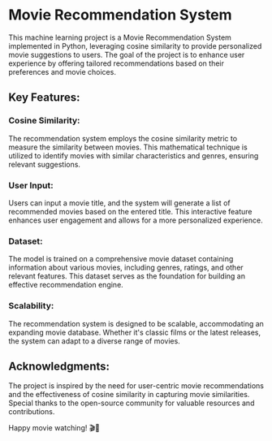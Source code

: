 # Movie Recommendation System
This machine learning project is a Movie Recommendation System implemented in Python, leveraging cosine similarity to provide personalized movie suggestions to users. The goal of the project is to enhance user experience by offering tailored recommendations based on their preferences and movie choices.

## Key Features:
### Cosine Similarity:
The recommendation system employs the cosine similarity metric to measure the similarity between movies. This mathematical technique is utilized to identify movies with similar characteristics and genres, ensuring relevant suggestions.

### User Input:
Users can input a movie title, and the system will generate a list of recommended movies based on the entered title. This interactive feature enhances user engagement and allows for a more personalized experience.

### Dataset:
The model is trained on a comprehensive movie dataset containing information about various movies, including genres, ratings, and other relevant features. This dataset serves as the foundation for building an effective recommendation engine.

### Scalability:
The recommendation system is designed to be scalable, accommodating an expanding movie database. Whether it's classic films or the latest releases, the system can adapt to a diverse range of movies.

## Acknowledgments:
The project is inspired by the need for user-centric movie recommendations and the effectiveness of cosine similarity in capturing movie similarities. Special thanks to the open-source community for valuable resources and contributions.

Happy movie watching! 🎬🍿
